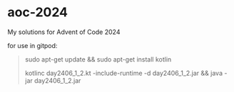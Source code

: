 # aoc-2024
My solutions for Advent of Code 2024



for use in gitpod:

> sudo apt-get update && sudo apt-get install kotlin
>
> kotlinc day2406_1_2.kt -include-runtime -d day2406_1_2.jar && java -jar day2406_1_2.jar


